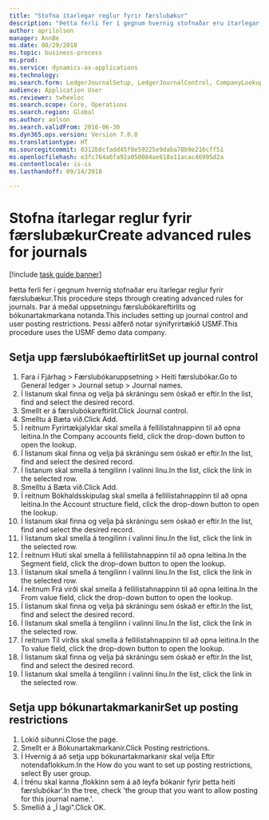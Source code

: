 ```yaml
--- 
title: "Stofna ítarlegar reglur fyrir færslubækur"
description: "Þetta ferli fer í gegnum hvernig stofnaðar eru ítarlegar reglur fyrir færslubækur."
author: aprilolson
manager: AnnBe
ms.date: 08/29/2018
ms.topic: business-process
ms.prod: 
ms.service: dynamics-ax-applications
ms.technology: 
ms.search.form: LedgerJournalSetup, LedgerJournalControl, CompanyLookup, LedgerJournalPostControl
audience: Application User
ms.reviewer: twheeloc
ms.search.scope: Core, Operations
ms.search.region: Global
ms.author: aolson
ms.search.validFrom: 2016-06-30
ms.dyn365.ops.version: Version 7.0.0
ms.translationtype: HT
ms.sourcegitcommit: 0312b8cfadd45f8e59225e9daba78b9e216cff51
ms.openlocfilehash: e3fc764a6fa92a050084ae610a11acac46995d2a
ms.contentlocale: is-is
ms.lasthandoff: 09/14/2018

---
```

# <a name="create-advanced-rules-for-journals"></a><span data-ttu-id="c1ba0-103">Stofna ítarlegar reglur fyrir færslubækur</span><span class="sxs-lookup"><span data-stu-id="c1ba0-103">Create advanced rules for journals</span></span>

[!include [task guide banner](../../includes/task-guide-banner.md)]

<span data-ttu-id="c1ba0-104">Þetta ferli fer í gegnum hvernig stofnaðar eru ítarlegar reglur fyrir færslubækur.</span><span class="sxs-lookup"><span data-stu-id="c1ba0-104">This procedure steps through creating advanced rules for journals.</span></span> <span data-ttu-id="c1ba0-105">Þar á meðal uppsetningu færslubókareftirlits og bókunartakmarkana notanda.</span><span class="sxs-lookup"><span data-stu-id="c1ba0-105">This includes setting up journal control and user posting restrictions.</span></span> <span data-ttu-id="c1ba0-106">Þessi aðferð notar sýnifyrirtækið USMF.</span><span class="sxs-lookup"><span data-stu-id="c1ba0-106">This procedure uses the USMF demo data company.</span></span>


## <a name="set-up-journal-control"></a><span data-ttu-id="c1ba0-107">Setja upp færslubókaeftirlit</span><span class="sxs-lookup"><span data-stu-id="c1ba0-107">Set up journal control</span></span>
1. <span data-ttu-id="c1ba0-108">Fara í Fjárhag > Færslubókaruppsetning > Heiti færslubókar.</span><span class="sxs-lookup"><span data-stu-id="c1ba0-108">Go to General ledger > Journal setup > Journal names.</span></span>
2. <span data-ttu-id="c1ba0-109">Í listanum skal finna og velja þá skráningu sem óskað er eftir.</span><span class="sxs-lookup"><span data-stu-id="c1ba0-109">In the list, find and select the desired record.</span></span>
3. <span data-ttu-id="c1ba0-110">Smellt er á færslubókareftirlit.</span><span class="sxs-lookup"><span data-stu-id="c1ba0-110">Click Journal control.</span></span>
4. <span data-ttu-id="c1ba0-111">Smelltu á Bæta við.</span><span class="sxs-lookup"><span data-stu-id="c1ba0-111">Click Add.</span></span>
5. <span data-ttu-id="c1ba0-112">Í reitnum Fyrirtækjalyklar skal smella á fellilistahnappinn til að opna leitina.</span><span class="sxs-lookup"><span data-stu-id="c1ba0-112">In the Company accounts field, click the drop-down button to open the lookup.</span></span>
6. <span data-ttu-id="c1ba0-113">Í listanum skal finna og velja þá skráningu sem óskað er eftir.</span><span class="sxs-lookup"><span data-stu-id="c1ba0-113">In the list, find and select the desired record.</span></span>
7. <span data-ttu-id="c1ba0-114">Í listanum skal smella á tengilinn í valinni línu.</span><span class="sxs-lookup"><span data-stu-id="c1ba0-114">In the list, click the link in the selected row.</span></span>
8. <span data-ttu-id="c1ba0-115">Smelltu á Bæta við.</span><span class="sxs-lookup"><span data-stu-id="c1ba0-115">Click Add.</span></span>
9. <span data-ttu-id="c1ba0-116">Í reitnum Bókhaldsskipulag skal smella á fellilistahnappinn til að opna leitina.</span><span class="sxs-lookup"><span data-stu-id="c1ba0-116">In the Account structure field, click the drop-down button to open the lookup.</span></span>
10. <span data-ttu-id="c1ba0-117">Í listanum skal finna og velja þá skráningu sem óskað er eftir.</span><span class="sxs-lookup"><span data-stu-id="c1ba0-117">In the list, find and select the desired record.</span></span>
11. <span data-ttu-id="c1ba0-118">Í listanum skal smella á tengilinn í valinni línu.</span><span class="sxs-lookup"><span data-stu-id="c1ba0-118">In the list, click the link in the selected row.</span></span>
12. <span data-ttu-id="c1ba0-119">Í reitnum Hluti skal smella á fellilistahnappinn til að opna leitina.</span><span class="sxs-lookup"><span data-stu-id="c1ba0-119">In the Segment field, click the drop-down button to open the lookup.</span></span>
13. <span data-ttu-id="c1ba0-120">Í listanum skal smella á tengilinn í valinni línu.</span><span class="sxs-lookup"><span data-stu-id="c1ba0-120">In the list, click the link in the selected row.</span></span>
14. <span data-ttu-id="c1ba0-121">Í reitnum Frá virði skal smella á fellilistahnappinn til að opna leitina.</span><span class="sxs-lookup"><span data-stu-id="c1ba0-121">In the From value field, click the drop-down button to open the lookup.</span></span>
15. <span data-ttu-id="c1ba0-122">Í listanum skal finna og velja þá skráningu sem óskað er eftir.</span><span class="sxs-lookup"><span data-stu-id="c1ba0-122">In the list, find and select the desired record.</span></span>
16. <span data-ttu-id="c1ba0-123">Í listanum skal smella á tengilinn í valinni línu.</span><span class="sxs-lookup"><span data-stu-id="c1ba0-123">In the list, click the link in the selected row.</span></span>
17. <span data-ttu-id="c1ba0-124">Í reitnum Til virðis skal smella á fellilistahnappinn til að opna leitina.</span><span class="sxs-lookup"><span data-stu-id="c1ba0-124">In the To value field, click the drop-down button to open the lookup.</span></span>
18. <span data-ttu-id="c1ba0-125">Í listanum skal finna og velja þá skráningu sem óskað er eftir.</span><span class="sxs-lookup"><span data-stu-id="c1ba0-125">In the list, find and select the desired record.</span></span>
19. <span data-ttu-id="c1ba0-126">Í listanum skal smella á tengilinn í valinni línu.</span><span class="sxs-lookup"><span data-stu-id="c1ba0-126">In the list, click the link in the selected row.</span></span>

## <a name="set-up-posting-restrictions"></a><span data-ttu-id="c1ba0-127">Setja upp bókunartakmarkanir</span><span class="sxs-lookup"><span data-stu-id="c1ba0-127">Set up posting restrictions</span></span>
1. <span data-ttu-id="c1ba0-128">Lokið síðunni.</span><span class="sxs-lookup"><span data-stu-id="c1ba0-128">Close the page.</span></span>
2. <span data-ttu-id="c1ba0-129">Smellt er á Bókunartakmarkanir.</span><span class="sxs-lookup"><span data-stu-id="c1ba0-129">Click Posting restrictions.</span></span>
3. <span data-ttu-id="c1ba0-130">Í Hvernig á að setja upp bókunartakmarkanir skal velja Eftir notendaflokkum.</span><span class="sxs-lookup"><span data-stu-id="c1ba0-130">In the How do you want to set up posting restrictions, select By user group.</span></span>
4. <span data-ttu-id="c1ba0-131">Í trénu skal kanna ‚flokkinn sem á að leyfa bókanir fyrir þetta heiti færslubókar‘.</span><span class="sxs-lookup"><span data-stu-id="c1ba0-131">In the tree, check 'the group that you want to allow posting for this journal name.'.</span></span>
5. <span data-ttu-id="c1ba0-132">Smellið á „Í lagi“.</span><span class="sxs-lookup"><span data-stu-id="c1ba0-132">Click OK.</span></span>



